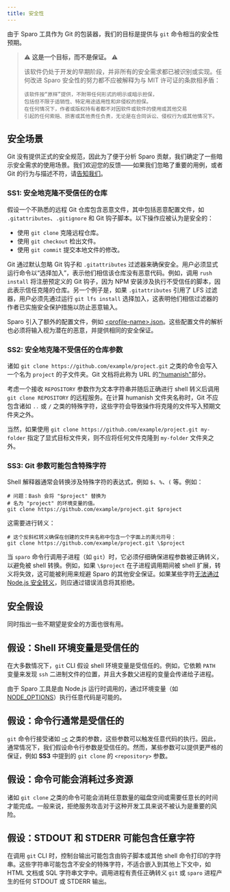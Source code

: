 ```yaml
---
title: 安全性
---
```


由于 Sparo 工具作为 Git 的包装器，我们的目标是提供与 `git` 命令相当的安全性预期。

> ⚠️ **这是一个目标，而不是保证。** ⚠️
>
> 该软件仍处于开发的早期阶段，并非所有的安全需求都已被识别或实现。任何改进 Sparo 安全性的努力都不应被解释为与 MIT 许可证的条款相矛盾：
>
> ```
> 该软件按“原样”提供，不附带任何形式的明示或暗示担保，
> 包括但不限于适销性、特定用途适用性和非侵权的担保。
> 在任何情况下，作者或版权持有者都不对因软件或软件的使用或其他交易
> 引起的任何索赔、损害或其他责任负责，无论是在合同诉讼、侵权行为或其他情况下。
> ```

## 安全场景

Git 没有提供正式的安全规范，因此为了便于分析 Sparo 贡献，我们确定了一些暗示安全需求的使用场景。我们欢迎您的反馈——如果我们忽略了重要的用例，或者 Git 的行为与描述不符，请[告知我们](../support/contributing.md)。

### SS1: 安全地克隆不受信任的仓库

假设一个不熟悉的远程 Git 仓库包含恶意文件，其中包括恶意配置文件，如 `.gitattributes`、`.gitignore` 和 Git 钩子脚本。以下操作应被认为是安全的：

- 使用 `git clone` 克隆远程仓库。
- 使用 `git checkout` 检出文件。
- 使用 `git commit` 提交本地文件的修改。

Git 通过默认忽略 Git 钩子和 `.gitattributes` 过滤器来确保安全。用户必须显式运行命令以“选择加入”，表示他们相信该仓库没有恶意代码。例如，调用 `rush install` 将注册预定义的 Git 钩子，因为 NPM 安装涉及执行不受信任的脚本，因此表示信任克隆的仓库。另一个例子是，如果 `.gitattributes` 引用了 LFS 过滤器，用户必须先通过运行 `git lfs install` 选择加入，这表明他们相信过滤器的作者已实施安全保护措施以防止恶意输入。

Sparo 引入了额外的配置文件，例如 [&lt;profile-name&gt;.json](../configs/profile_json.md)。这些配置文件的解析也必须将输入视为潜在的恶意，并提供相同的安全保证。

### SS2: 安全地克隆不受信任的仓库参数

诸如 `git clone https://github.com/example/project.git` 之类的命令会写入一个名为 `project` 的子文件夹。Git 文档将此称为 URL 的["humanish"](https://git-scm.com/docs/git-clone#Documentation/git-clone.txt-ltdirectorygt)部分。

考虑一个接收 `REPOSITORY` 参数作为文本字符串并随后正确进行 shell 转义后调用 `git clone REPOSITORY` 的远程服务。在计算 humanish 文件夹名称时，Git 不应包含诸如 `..` 或 `/` 之类的特殊字符，这些字符会导致操作将克隆的文件写入预期文件夹之外。

当然，如果使用 `git clone https://github.com/example/project.git my-folder` 指定了显式目标文件夹，则不应将任何文件克隆到 `my-folder` 文件夹之外。

### SS3: Git 参数可能包含特殊字符

Shell 解释器通常会转换涉及特殊字符的表达式，例如 `$`、`%`、`(` 等。例如：

```shell
# 问题：Bash 会将 "$project" 替换为
# 名为 "project" 的环境变量的值。
git clone https://github.com/example/project.git $project
```

这需要进行转义：

```shell
# 这个反斜杠转义确保在创建的文件夹名称中包含一个字面上的美元符号：
git clone https://github.com/example/project.git \$project
```

当 `sparo` 命令行调用子进程（如 `git`）时，它必须仔细确保进程参数被正确转义，以避免被 shell 转换。例如，如果 `\$project` 在子进程调用期间被 shell 扩展，转义将失效，这可能被利用来规避 Sparo 的其他安全保证。如果某些字符[无法通过 Node.js 安全转义](https://github.com/microsoft/rushstack/blob/e2a17c81731cadc6b39b8e75c08dfccb9bc5ce9c/libraries/node-core-library/src/Executable.ts#L689)，则应通过错误消息将其拒绝。


## 安全假设

同时指出一些不期望是安全的方面也很有用。

## 假设：Shell 环境变量是受信任的

在大多数情况下，`git` CLI 假设 shell 环境变量是受信任的。例如，它依赖 `PATH` 变量来发现 `ssh` 二进制文件的位置，并且大多数父进程的变量会传递给子进程。

由于 Sparo 工具是由 Node.js 运行时调用的，通过环境变量（如 [NODE_OPTIONS](https://nodejs.org/api/cli.html#node_optionsoptions)）执行任意代码是可能的。

## 假设：命令行通常是受信任的

`git` 命令行接受诸如 [-c](https://git-scm.com/docs/git#Documentation/git.txt--cltnamegtltvaluegt) 之类的参数，这些参数可以触发任意代码的执行。因此，通常情况下，我们假设命令行参数是受信任的。然而，某些参数可以提供更严格的保证，例如 **SS3** 中提到的 `git clone` 的 `<repository>` 参数。

## 假设：命令可能会消耗过多资源

诸如 `git clone` 之类的命令可能会消耗任意数量的磁盘空间或需要任意长的时间才能完成。一般来说，拒绝服务攻击对于这种开发工具来说不被认为是重要的风险。

## 假设：STDOUT 和 STDERR 可能包含任意字符

在调用 `git` CLI 时，控制台输出可能包含由钩子脚本或其他 shell 命令打印的字符串。这些字符串可能包含不安全的特殊字符，不适合嵌入到其他上下文中，如 HTML 文档或 SQL 字符串文字中。调用进程有责任正确转义 `git` 或 `sparo` 进程产生的任何 STDOUT 或 STDERR 输出。
